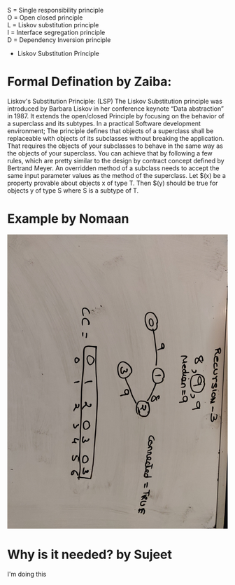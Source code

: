 S   = Single responsibility principle<br>
O   = Open closed principle<br>
L   = Liskov substitution principle<br>
I   = Interface segregation principle<br>
D   = Dependency Inversion principle<br>

* Liskov Substitution Principle

# Formal Defination by Zaiba:

Liskov's Substitution Principle: (LSP)
	The Liskov Substitution principle was introduced by Barbara Liskov in her conference keynote “Data abstraction” in 1987.
	It extends the open/closed Principle by focusing on the behavior of a superclass and its subtypes.
	In a practical Software development environment;
	The principle defines that objects of a superclass shall be replaceable with objects of its subclasses without breaking the application.
	That requires the objects of your subclasses to behave in the same way as the objects of your superclass. You can achieve that by following a few rules, which are pretty similar to the design by contract concept defined by Bertrand Meyer.
	An overridden method of a subclass needs to accept the same input parameter values as the method of the superclass.
	Let $(x) be a property provable about objects x of type T. Then $(y) should be true for objects y of type S where S is a subtype of T.

# Example by Nomaan
![Image description](https://github.com/nshaikh1/Liskov_3/blob/master/Recursion_3%20copy.jpg)

# Why is it needed? by Sujeet

I'm doing this
